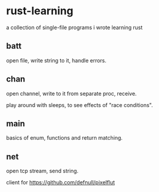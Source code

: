 rust-learning
=============

a collection of single-file programs i wrote learning rust

## batt
open file, write string to it, handle errors.

## chan
open channel, write to it from separate proc, receive.

play around with sleeps, to see effects of "race conditions".

## main
basics of enum, functions and return matching.

## net
open tcp stream, send string.

client for https://github.com/defnull/pixelflut
 
